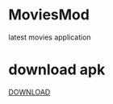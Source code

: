 # MoviesMod
latest movies application 

# download apk 
<a href="https://github.com/shubhamg0sai/MoviesMod/raw/Delete/Build/Apk/MoviesMod.apk">DOWNLOAD </a>
